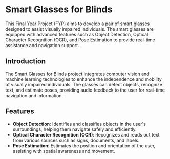 # Smart Glasses for Blinds

This Final Year Project (FYP) aims to develop a pair of smart glasses designed to assist visually impaired individuals. The smart glasses are equipped with advanced features such as Object Detection, Optical Character Recognition (OCR), and Pose Estimation to provide real-time assistance and navigation support.

## Introduction

The Smart Glasses for Blinds project integrates computer vision and machine learning technologies to enhance the independence and mobility of visually impaired individuals. The glasses can detect objects, recognize text, and estimate poses, providing audio feedback to the user for real-time navigation and information.

## Features

- **Object Detection**: Identifies and classifies objects in the user's surroundings, helping them navigate safely and efficiently.
- **Optical Character Recognition (OCR)**: Recognizes and reads out text from various sources such as signs, documents, and labels.
- **Pose Estimation**: Estimates the position and orientation of the user, assisting with spatial awareness and movement.
